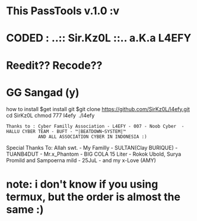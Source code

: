 # This PassTools v.1.0 :v
# CODED : ..:: Sir.Kz0L ::.. a.K.a L4EFY

# Reedit?? Recode??
# GG Sangad (y)


 how to install
 $get install git
 $git clone https://github.com/SirKz0L/l4efy.git
 cd SirKz0L
 chmod 777 l4efy
 ./l4efy




    Thanks to : Cyber Familly Association - L4EFY - 007 - Noob Cyber  - HALLU CYBER TEAM - BUFT - ™|BEATDOWN~SYSTEM|™
                AND ALL ASSOCIATION CYBER IN INDONESIA :)
                
Special Thanks To: Allah swt. - My Familly - SULTAN(Clay BURIQUE) - TUANB4DUT - Mr.x_Phantom - BIG COLA 15 Liter - Rokok Ubold, Surya Promild and Sampoerna mild - 25JuL - and my x-Love (AMY)



# note: i don't know if you using termux, but the order is almost the same :) 